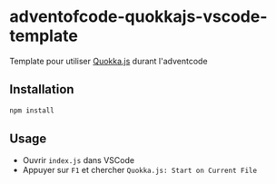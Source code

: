 # adventofcode-quokkajs-vscode-template

Template pour utiliser [Quokka.js](https://marketplace.visualstudio.com/items?itemName=WallabyJs.quokka-vscode) durant l'adventcode

## Installation

```bash
npm install
```

## Usage

- Ouvrir `index.js` dans VSCode
- Appuyer sur `F1` et chercher `Quokka.js: Start on Current File`
